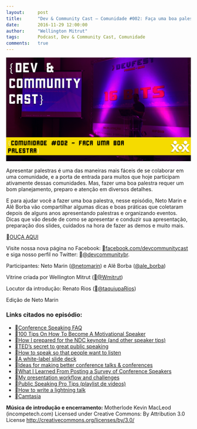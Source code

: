```yaml
---
layout:     post
title:      "Dev & Community Cast — Comunidade #002: Faça uma boa palestra."
date:       2016-11-29 12:00:00
author:     "Wellington Mitrut"
tags:       Podcast, Dev & Community Cast, Comunidade
comments:   true
---
```


![Capa](./capa.png)

Apresentar palestras é uma das maneiras mais fáceis de se colaborar em uma comunidade, e a porta de entrada para muitos que hoje participam ativamente dessas comunidades. Mas, fazer uma boa palestra requer um bom planejamento, preparo e atenção em diversos detalhes.

E para ajudar você a fazer uma boa palestra, nesse episódio, Neto Marin e Alê Borba vão compartilhar algumas dicas e boas práticas que coletaram depois de alguns anos apresentando palestras e organizando eventos. Dicas que vão desde de como se apresentar e conduzir sua apresentação, preparação dos slides, cuidados na hora de fazer as demos e muito mais.

<a href="http://devcommunitycast.com.br/devcommunitycast-comunidade-002-faca-uma-boa-palestra/" target="_blank">OUÇA AQUI</a>

Visite nossa nova página no Facebook: <a href="http://www.facebook.com/devcommunitycast" target="_blank">facebook.com/devcommunitycast</a> e siga nosso perfil no Twitter: <a href="http://www.twitter.com/devcommunitybr" target="_blank">@devcommunitybr</a>.


Participantes: Neto Marin (<a href="https://twitter.com/netomarin" target="_blank">@netomarin</a>) e Alê Borba (<a href="https://twitter.com/ale_borba" target="_blank">@ale_borba</a>)

Vitrine criada por Wellington Mitrut (<a href="https://twitter.com/Wmitrut" target="_blank">@Wmitrut</a>)

Locutor da introdução: Renato Rios (<a href="http://www.twitter.com/taquiupaRios">@taquiupaRios</a>)

Edição de Neto Marin

### Links citados no episódio:

- <a href="http://anna-oz.tumblr.com/post/150934823825/conference-speaking-faq" target="_blank">Conference Speaking FAQ</a>
- <a href="http://thespeakerlab.com/100-motivational-speaker-tips/" target="_blank">100 Tips On How To Become A Motivational Speaker</a>
- <a href="https://www.troyhunt.com/how-i-prepared-for-the-ndc-keynote-and-other-speaker-tips/" target="_blank">How I prepared for the NDC keynote (and other speaker tips)</a>
- <a href="https://www.ted.com/talks/chris_anderson_teds_secret_to_great_public_speaking" target="_blank">TED’s secret to great public speaking</a>
- <a href="https://www.ted.com/talks/julian_treasure_how_to_speak_so_that_people_want_to_listen" target="_blank">How to speak so that people want to listen</a>
- <a href="http://alicebartlett.co.uk/blog/how-to-do-ok-at-slides" target="_blank">A white-label slide deck</a>
- <a href="http://jvns.ca/blog/2016/06/06/make-better-conference-talks/" target="_blank">Ideas for making better conference talks & conferences</a>
- <a href="https://rachelandrew.co.uk/archives/2016/05/27/what-i-learned-from-posting-a-survey-of-conference-speakers/" target="_blank">What I Learned From Posting a Survey of Conference Speakers</a>
- <a href="http://larahogan.me/blog/my-presentation-workflow-and-challenges/" target="_blank">My presentation workflow and challenges</a>
- <a href="https://www.youtube.com/playlist?list=PLOU2XLYxmsIJCljbqWadE1AbnWRdqBHiQ" target="_blank">Public Speaking Pro Tips (playlist de videos)</a>
- <a href="http://www.heidiwaterhouse.com/2016/06/19/how-to-write-a-lightning-talk/" target="_blank">How to write a lightning talk</a>
- <a href="https://www.techsmith.com/camtasia.html" target="_blank">Camtasia</a>


**Música de introdução e encerramento:**
Motherlode Kevin MacLeod (incompetech.com)
Licensed under Creative Commons: By Attribution 3.0 License
http://creativecommons.org/licenses/by/3.0/

